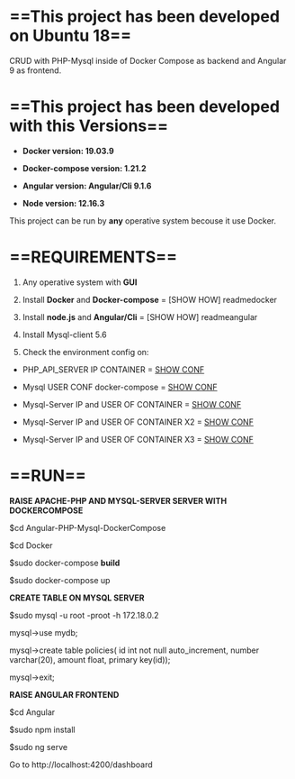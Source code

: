 # ==This project has been developed on **Ubuntu 18**==

CRUD with PHP-Mysql inside of Docker Compose as backend and Angular 9 as frontend.

# ==This project has been developed with this **Versions**== 

+ **Docker version: 19.03.9**

+ **Docker-compose version: 1.21.2**

- **Angular version: Angular/Cli 9.1.6**

- **Node version: 12.16.3**


This project can be run by **any** operative system becouse it use Docker.

#       ==REQUIREMENTS==

1. Any operative system with **GUI**

2. Install **Docker** and **Docker-compose** = [SHOW HOW] readmedocker

3. Install **node.js** and **Angular/Cli** = [SHOW HOW] readmeangular

4. Install Mysql-client 5.6

5. Check the environment config on:

- PHP_API_SERVER IP CONTAINER = [SHOW CONF](https://github.com/molinakiller/Angular-PHP-Mysql-DockerCompose/blob/master/Angular/src/app/api.service.ts)

- Mysql USER CONF docker-compose = [SHOW CONF](https://github.com/molinakiller/Angular-PHP-Mysql-DockerCompose/blob/master/Docker/docker-compose.yml)

- Mysql-Server IP and USER OF CONTAINER = [SHOW CONF](https://github.com/molinakiller/Angular-PHP-Mysql-DockerCompose/blob/master/Docker/backend/api.php)

- Mysql-Server IP and USER OF CONTAINER X2 = [SHOW CONF](https://github.com/molinakiller/Angular-PHP-Mysql-DockerCompose/blob/master/Docker/backend/index.php)

- Mysql-Server IP and USER OF CONTAINER X3 = [SHOW CONF](https://github.com/molinakiller/Angular-PHP-Mysql-DockerCompose/blob/master/Docker/backend/api/database.php)

# ==RUN==

**RAISE APACHE-PHP AND MYSQL-SERVER SERVER WITH DOCKERCOMPOSE**

$cd Angular-PHP-Mysql-DockerCompose

$cd Docker

$sudo docker-compose **build**

$sudo docker-compose up

**CREATE TABLE ON MYSQL SERVER**

$sudo mysql -u root -proot -h 172.18.0.2

mysql->use mydb;

mysql->create table policies( id int not null auto_increment, number varchar(20), amount float, primary key(id)); 

mysql->exit;

**RAISE ANGULAR FRONTEND**

$cd Angular

$sudo npm install

$sudo ng serve

Go to http://localhost:4200/dashboard
